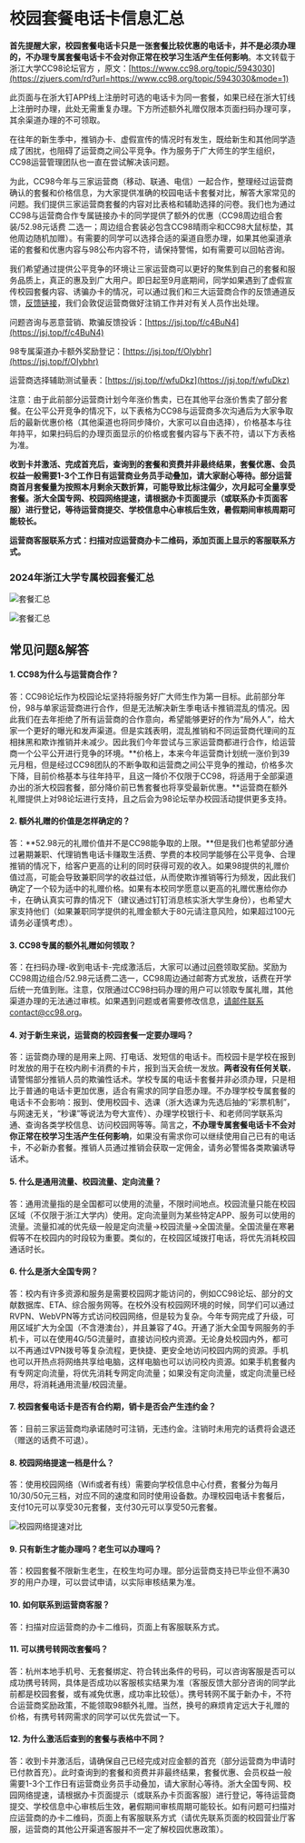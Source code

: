 # 校园套餐电话卡信息汇总

**首先提醒大家，校园套餐电话卡只是一张套餐比较优惠的电话卡，并不是必须办理的，不办理专属套餐电话卡不会对你正常在校学习生活产生任何影响**。本文转载于浙江大学CC98论坛官方 ，原文：[https://www.cc98.org/topic/5943030](https://zjuers.com/rd?url=https://www.cc98.org/topic/5943030&mode=1)

此页面与在浙大钉APP线上注册时可选的电话卡为同一套餐，如果已经在浙大钉线上注册时办理，此处无需重复办理。下方所述额外礼赠仅限本页面扫码办理可享，其余渠道办理的不可领取。

在往年的新生季中，推销办卡、虚假宣传的情况时有发生，既给新生和其他同学造成了困扰，也阻碍了运营商之间公平竞争。作为服务于广大师生的学生组织，CC98运营管理团队也一直在尝试解决该问题。

为此，CC98今年与三家运营商（移动、联通、电信）一起合作，整理经过运营商确认的套餐和价格信息，为大家提供准确的校园电话卡套餐对比，解答大家常见的问题。我们提供三家运营商套餐的内容对比表格和辅助选择的问卷。我们也为通过CC98与运营商合作专属链接办卡的同学提供了额外的优惠（CC98周边组合套装/52.98元话费 二选一；周边组合套装必包含CC98晴雨伞和CC98大鼠标垫，其他周边随机加赠）。有需要的同学可以选择合适的渠道自愿办理，如果其他渠道承诺的套餐和优惠内容与98公布内容不符，请保持警惕，如有需要可以回帖咨询。

我们希望通过提供公平竞争的环境让三家运营商可以更好的聚焦到自己的套餐和服务品质上，真正的惠及到广大用户。即日起至9月底期间，同学如果遇到了虚假宣传校园套餐内容、诱骗办卡的情况，可以通过我们和三大运营商合作的反馈通道反馈，[反馈链接](https://jsj.top/f/c4BuN4)，我们会敦促运营商做好注销工作并对有关人员作出处理。

问题咨询与恶意营销、欺骗反馈投诉：[https://jsj.top/f/c4BuN4](https://jsj.top/f/c4BuN4)

98专属渠道办卡额外奖励登记：[https://jsj.top/f/OIybhr](https://jsj.top/f/OIybhr)

运营商选择辅助测试量表：[https://jsj.top/f/wfuDkz](https://jsj.top/f/wfuDkz)

注意：由于此前部分运营商计划今年涨价售卖，已在其他平台涨价售卖了部分套餐。在公平公开竞争的情况下，以下表格为CC98与运营商多次沟通后为大家争取后的最新优惠价格（其他渠道也将同步降价，大家可以自由选择），价格基本与往年持平，如果扫码后的办理页面显示的价格或套餐内容与下表不符，请以下方表格为准。

**收到卡并激活、完成首充后，查询到的套餐和资费并非最终结果，套餐优惠、会员权益一般需要1-3个工作日有运营商业务员手动叠加，请大家耐心等待。部分运营商首月套餐量为按照本月剩余天数折算，可能导致比标注偏少，次月起可全量享受套餐。浙大全国专网、校园网络提速，请根据办卡页面提示（或联系办卡页面客服）进行登记，等待运营商提交、学校信息中心审核后生效，暑假期间审核周期可能较长。**

**运营商客服联系方式：扫描对应运营商办卡二维码，添加页面上显示的客服联系方式。**

### 2024年浙江大学专属校园套餐汇总

![套餐汇总](../assets/phoneplans20240725v1.png)

![套餐汇总](../assets/phoneplansqrcode.png)

## 常见问题&解答

#### **1. CC98为什么与运营商合作？**

答：CC98论坛作为校园论坛坚持将服务好广大师生作为第一目标。此前部分年份，98与单家运营商进行合作，但是无法解决新生季电话卡推销混乱的情况。因此我们在去年拒绝了所有运营商的合作意向，希望能够更好的作为“局外人”，给大家一个更好的曝光和发声渠道。但是实践表明，混乱推销和不同运营商代理间的互相抹黑和欺诈推销并未减少。因此我们今年尝试与三家运营商都进行合作，给运营商一个公平公开进行竞争的环境。**价格上，本来今年运营商计划统一涨价到39元月租，但是经过CC98团队的不断争取和运营商之间公平竞争的推动，价格多次下降，目前价格基本与往年持平，且这一降价不仅限于CC98，将适用于全部渠道办出的浙大校园套餐，部分降价前已售套餐也将享受最新优惠。**运营商在额外礼赠提供上对98论坛进行支持，且之后会为98论坛举办校园活动提供更多支持。

#### 2. 额外礼赠的价值是怎样确定的？

答：**52.98元的礼赠价值并不是CC98能争取的上限。**但是我们也希望部分通过暑期兼职、代理销售电话卡赚取生活费、学费的本校同学能够在公平竞争、合理推销的情况下，给客户更高的让利的同时获得可观的收入。如果98提供的礼赠价值过高，可能会导致兼职同学的收益过低，从而使欺诈推销等行为频发，因此我们确定了一个较为适中的礼赠价格。如果有本校同学愿意以更高的礼赠优惠给你办卡，在确认真实可靠的情况下（建议通过钉钉消息核实浙大学生身份），也希望大家支持他们（如果兼职同学提供的礼赠金额大于80元请注意风险，如果超过100元请务必谨慎考虑）。

#### 3. CC98专属的额外礼赠如何领取？

答：在扫码办理-收到电话卡-完成激活后，大家可以通过[问卷](https://jsj.top/f/OIybhr)领取奖励。奖励为CC98周边组合/52.98元话费二选一，CC98周边通过邮寄方式发放，话费在开学后统一充值到账。注意，仅限通过CC98扫码办理的用户可以领取专属礼赠，其他渠道办理的无法通过审核。如果遇到问题或者需要修改信息，请邮件联系contact@cc98.org。

#### 4. 对于新生来说，运营商的校园套餐一定要办理吗？

答：运营商办理的是用来上网、打电话、发短信的电话卡。而校园卡是学校在报到时发放的用于在校内刷卡消费的卡片，报到当天会统一发放。**两者没有任何关联**，请警惕部分推销人员的欺骗性话术。学校专属的电话卡套餐并非必须办理，只是相比于普通的电话卡更加优惠，适合有需求的同学自愿办理。不办理学校专属套餐的电话卡不会影响：报到、使用校园卡、选课（浙大选课为先选后抽的“彩票机制”，与网速无关，“秒课”等说法为夸大宣传）、办理学校银行卡、和老师同学联系沟通、查询各类学校信息、访问校园网等等。简言之，**不办理专属套餐电话卡不会对你正常在校学习生活产生任何影响**，如果没有需求你可以继续使用自己已有的电话卡，不必新办套餐。推销人员通过推销会获取一定佣金，请务必警惕各类欺骗诱导话术。

#### 5. 什么是通用流量、校园流量、定向流量？

答：通用流量指的是全国都可以使用的流量，不限时间地点。校园流量只能在校园区域（不仅限于浙江大学内）使用。定向流量则为某些特定APP、服务可以使用的流量。流量扣减的优先级一般是定向流量->校园流量->全国流量。全国流量在寒暑假等不在校园内的时段较为重要。类似的，在校园区域拨打电话，将优先消耗校园通话时长。

#### 6. 什么是浙大全国专网？

答：校内有许多资源和服务是需要校园网才能访问的，例如CC98论坛、部分的文献数据库、ETA、综合服务网等。在校外没有校园网环境的时候，同学们可以通过RVPN、WebVPN等方式访问校园网络，但是较为复杂。今年专网完成了升级，可用区域扩大为全国（不含港澳台），并且兼容了4G。开通了浙大全国专网服务的手机卡，可以在使用4G/5G流量时，直接访问校内资源。无论身处校园内外，都可以不再通过VPN拨号等复杂流程，更快捷、更安全地访问校园内网的资源。手机也可以开热点将网络共享给电脑，这样电脑也可以访问校内资源。如果手机套餐内有专网定向流量，将优先消耗专网定向流量；如果没有定向流量，或定向流量已经用尽，将消耗通用流量/校园流量。

#### 7. 校园套餐电话卡是否有合约期，销卡是否会产生违约金？

答：目前三家运营商均承诺随时可注销，无违约金。注销时未用完的话费将会退还（赠送的话费不可退）。

#### 8. 校园网络提速一档是什么？

答：使用校园网络（Wifi或者有线）需要向学校信息中心付费，套餐分为每月10/30/50元三档，对应不同的速度和同时使用设备数。办理校园电话卡套餐后，支付10元可以享受30元套餐，支付30元可以享受50元套餐。

![校园网络提速对比](../assets/phone-plans-vpn.webp)

#### 9. 只有新生才能办理吗？老生可以办理吗？

答：校园套餐不限新生老生，在校生均可办理。部分运营商支持已毕业但不满30岁的用户办理，可以尝试申请，以实际审核结果为准。

#### 10. 如何联系到运营商客服？

答：扫描对应运营商的办卡二维码，页面上有客服联系方式。

#### 11. 可以携号转网改套餐吗？

答：杭州本地手机号、无套餐绑定、符合转出条件的号码，可以咨询客服是否可以成功携号转网，具体是否成功以客服核实结果为准（客服反馈大部分咨询的同学此前都是校园套餐，或有减免优惠，成功率比较低）。携号转网不属于新办卡，不符合运营商奖励政策，不能领取98额外礼赠。当然，换号的麻烦肯定远大于礼赠的价格，有携号转网需求的同学可以优先尝试一下。

#### 12. 为什么激活后查到的套餐与表格中不同？

答：收到卡并激活后，请确保自己已经完成对应金额的首充（部分运营商为申请时已付款首充）。此时查询到的套餐和资费并非最终结果，套餐优惠、会员权益一般需要1-3个工作日有运营商业务员手动叠加，请大家耐心等待。浙大全国专网、校园网络提速，请根据办卡页面提示（或联系办卡页面客服）进行登记，等待运营商提交、学校信息中心审核后生效，暑假期间审核周期可能较长。如有问题可扫描对应运营商的办卡二维码，页面上有客服联系方式（请优先联系页面的校园营业厅客服，运营商的其他公开渠道客服并不一定了解校园优惠政策）。
